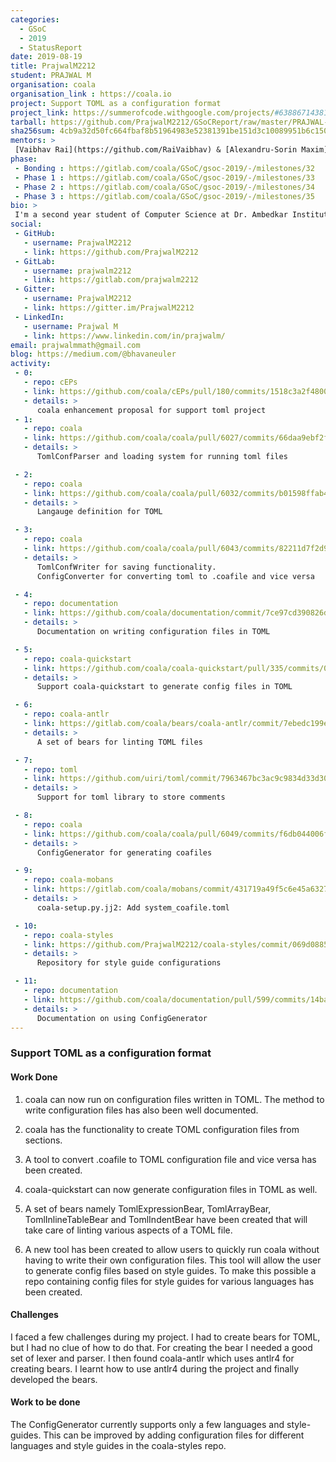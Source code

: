 ```yaml
---
categories:
  - GSoC
  - 2019
  - StatusReport
date: 2019-08-19
title: PrajwalM2212
student: PRAJWAL M
organisation: coala
organisation_link : https://coala.io
project: Support TOML as a configuration format
project_link: https://summerofcode.withgoogle.com/projects/#6388671438127104
tarball: https://github.com/PrajwalM2212/GSoCReport/raw/master/PRAJWAL-M_coala.tar.gz
sha256sum: 4cb9a32d50fc664fbaf8b51964983e52381391be151d3c10089951b6c15019af
mentors: >
 [Vaibhav Rai](https://github.com/RaiVaibhav) & [Alexandru-Sorin Maxim](https://github.com/Nosferatul) & [Kilari Teja](https://github.com/ksdme) & [Marcos Gómez](https://github.com/margobra8)
phase:
 - Bonding : https://gitlab.com/coala/GSoC/gsoc-2019/-/milestones/32
 - Phase 1 : https://gitlab.com/coala/GSoC/gsoc-2019/-/milestones/33
 - Phase 2 : https://gitlab.com/coala/GSoC/gsoc-2019/-/milestones/34
 - Phase 3 : https://gitlab.com/coala/GSoC/gsoc-2019/-/milestones/35
bio: >
 I'm a second year student of Computer Science at Dr. Ambedkar Institute of Technology, Bangalore. I participated in GSoC and worked with [coala](http://coala.io) to support TOML as a configuration format. I have worked on the coala repo to implement this functionality. I have also extended this feature to coala-quickstart repo. Apart from this, I have created a set of bears that lints TOML files. I have also created a tool for automatically generating configuration files based on style guides. In all I have worked to make the configuration system easier to use.
social:
 - GitHub:
   - username: PrajwalM2212
   - link: https://github.com/PrajwalM2212
 - GitLab:
   - username: prajwalm2212
   - link: https://gitlab.com/prajwalm2212
 - Gitter:
   - username: PrajwalM2212
   - link: https://gitter.im/PrajwalM2212
 - LinkedIn:
   - username: Prajwal M
   - link: https://www.linkedin.com/in/prajwalm/
email: prajwalmmath@gmail.com
blog: https://medium.com/@bhavaneuler
activity:
 - 0:
   - repo: cEPs
   - link: https://github.com/coala/cEPs/pull/180/commits/1518c3a2f480080d0de64c779703292276982a42
   - details: >
      coala enhancement proposal for support toml project
 - 1:
   - repo: coala
   - link: https://github.com/coala/coala/pull/6027/commits/66daa9ebf2fc444b37c3e94568f1abe26d0decfc
   - details: >
      TomlConfParser and loading system for running toml files

 - 2:
   - repo: coala
   - link: https://github.com/coala/coala/pull/6032/commits/b01598ffab4d680eebd4f2ed64e87ebe6cf14a77
   - details: >
      Langauge definition for TOML

 - 3:
   - repo: coala
   - link: https://github.com/coala/coala/pull/6043/commits/82211d7f2d9b345390c8ffa4fbd5eca5e6c0671a
   - details: >
      TomlConfWriter for saving functionality.
      ConfigConverter for converting toml to .coafile and vice versa

 - 4:
   - repo: documentation
   - link: https://github.com/coala/documentation/commit/7ce97cd390826d21a9459a091093f47c5711578b
   - details: >
      Documentation on writing configuration files in TOML

 - 5:
   - repo: coala-quickstart
   - link: https://github.com/coala/coala-quickstart/pull/335/commits/06ebf384650d888f83cad74d41d5b8331b4ac394
   - details: >
      Support coala-quickstart to generate config files in TOML

 - 6:
   - repo: coala-antlr
   - link: https://gitlab.com/coala/bears/coala-antlr/commit/7ebedc199ec5205fd58c1b61c23a885cc11db956?merge_request_iid=46
   - details: >
      A set of bears for linting TOML files

 - 7:
   - repo: toml
   - link: https://github.com/uiri/toml/commit/7963467bc3ac9c9834d33d303efb4fdb94858b38
   - details: >
      Support for toml library to store comments

 - 8:
   - repo: coala
   - link: https://github.com/coala/coala/pull/6049/commits/f6db044006fcb487f6730d77551fe0db8b11b60c
   - details: >
      ConfigGenerator for generating coafiles

 - 9:
   - repo: coala-mobans
   - link: https://gitlab.com/coala/mobans/commit/431719a49f5c6e45a63272684bfda8d2bd915bb4?merge_request_iid=136
   - details: >
      coala-setup.py.jj2: Add system_coafile.toml

 - 10:
   - repo: coala-styles
   - link: https://github.com/PrajwalM2212/coala-styles/commit/069d088516be25dc2e6d093bb9fec014698b34f9
   - details: >
      Repository for style guide configurations

 - 11:
   - repo: documentation
   - link: https://github.com/coala/documentation/pull/599/commits/14ba354de44333db5d84c3a6824966bd1725ae3a
   - details: >
      Documentation on using ConfigGenerator
---
```


### Support TOML as a configuration format


#### Work Done

1. coala can now run on configuration files written in TOML. The method to write
configuration files has also been well documented.

2. coala has the functionality to create TOML configuration files from sections.

3. A tool to convert .coafile to TOML configuration file and vice versa has been created.

4. coala-quickstart can now generate configuration files in TOML as well.

5. A set of bears namely TomlExpressionBear, TomlArrayBear, TomlInlineTableBear
and TomlIndentBear have been created that will take care of linting various
aspects of a TOML file.

6. A new tool has been created to allow users to quickly run coala without having to
write their own configuration files. This tool will allow the user to generate
config files based on style guides. To make this possible a repo containing
config files for style guides for various languages has been created.

#### Challenges

I faced a few challenges during my project. I had to create bears for TOML,
but I had no clue of how to do that. For creating the bear I needed
a good set of lexer and parser. I then found coala-antlr which uses antlr4
for creating bears. I learnt how to use antlr4 during the project and finally
developed the bears.

#### Work to be done

The ConfigGenerator currently supports only a few languages and style-guides.
This can be improved by adding configuration files for different languages
and style guides in the coala-styles repo.

